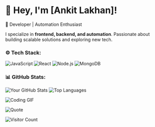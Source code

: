 # 👋 Hey, I'm [Ankit Lakhan]!
🚀 Developer | Automation Enthusiast 

I specialize in **frontend, backend, and automation**. Passionate about building scalable solutions and exploring new tech.


### ⚙️ Tech Stack:
![JavaScript](https://img.shields.io/badge/-JavaScript-F7DF1E?style=flat&logo=javascript&logoColor=black)
![React](https://img.shields.io/badge/-React-61DAFB?style=flat&logo=react&logoColor=black)
![Node.js](https://img.shields.io/badge/-Node.js-339933?style=flat&logo=node.js&logoColor=white)
![MongoDB](https://img.shields.io/badge/-MongoDB-47A248?style=flat&logo=mongodb&logoColor=white)

### 📊 GitHub Stats:
![Your GitHub Stats](https://github-readme-stats.vercel.app/api?username=ankitlakhlan&show_icons=true&theme=tokyonight)
![Top Languages](https://github-readme-stats.vercel.app/api/top-langs/?username=ankitlakhlan&layout=compact&theme=tokyonight)

![Coding GIF](https://media.giphy.com/media/qgQUggAC3Pfv687qPC/giphy.gif)

![Quote](https://github-readme-quotes.herokuapp.com/quote?theme=radical)

![Visitor Count](https://komarev.com/ghpvc/?username=your-username&color=blue)



